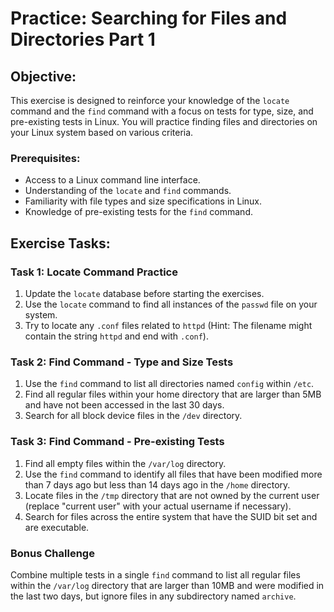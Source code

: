 # Practice: Searching for Files and Directories Part 1

## Objective:

This exercise is designed to reinforce your knowledge of the `locate` command and the `find` command with a focus on tests for type, size, and pre-existing tests in Linux. You will practice finding files and directories on your Linux system based on various criteria.

### Prerequisites:

- Access to a Linux command line interface.
- Understanding of the `locate` and `find` commands.
- Familiarity with file types and size specifications in Linux.
- Knowledge of pre-existing tests for the `find` command.

## Exercise Tasks:

### Task 1: Locate Command Practice

1. Update the `locate` database before starting the exercises.
2. Use the `locate` command to find all instances of the `passwd` file on your system.
3. Try to locate any `.conf` files related to `httpd` (Hint: The filename might contain the string `httpd` and end with `.conf`).

### Task 2: Find Command - Type and Size Tests

1. Use the `find` command to list all directories named `config` within `/etc`.
2. Find all regular files within your home directory that are larger than 5MB and have not been accessed in the last 30 days.
3. Search for all block device files in the `/dev` directory.

### Task 3: Find Command - Pre-existing Tests

1. Find all empty files within the `/var/log` directory.
2. Use the `find` command to identify all files that have been modified more than 7 days ago but less than 14 days ago in the `/home` directory.
3. Locate files in the `/tmp` directory that are not owned by the current user (replace "current user" with your actual username if necessary).
4. Search for files across the entire system that have the SUID bit set and are executable.

### Bonus Challenge

Combine multiple tests in a single `find` command to list all regular files within the `/var/log` directory that are larger than 10MB and were modified in the last two days, but ignore files in any subdirectory named `archive`.
